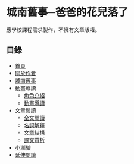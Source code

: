 城南舊事─爸爸的花兒落了
========================

應學校課程需求製作，不擁有文章版權。

目錄
-----------------

* [首頁](http://windfish27.github.io/southsidestory/index.html)
* [關於作者](http://windfish27.github.io/southsidestory/about.html)
* [城南舊事](http://windfish27.github.io/southsidestory/projects.html)
* 動畫導讀
  - [角色介紹](http://windfish27.github.io/southsidestory/character.html)
  - [動畫導讀](http://windfish27.github.io/southsidestory/flash.html)
* 文章閱讀
  - [全文閱讀](http://windfish27.github.io/southsidestory/article.html)
  - [名詞解釋](http://windfish27.github.io/southsidestory/article2.html)
  - [文章結構](http://windfish27.github.io/southsidestory/article3.html)
  - [課文賞析](http://windfish27.github.io/southsidestory/article4.html)
* [小測驗](http://windfish27.github.io/southsidestory/test.html)
* [延伸閱讀](http://windfish27.github.io/southsidestory/contact.html)